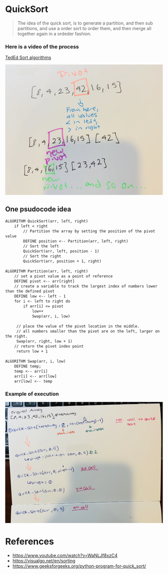 # QuickSort

> The idea of the quick sort, is to generate a partition, and then sub partitions, and use a order sort to order them, and then merge all together again in a
ordeder fashion.

### Here is a video of the process
[TedEd Sort algorithms](https://www.youtube.com/watch?v=WaNLJf8xzC4)

![Quick Sort](/assets/quicksort1.jpg)

## One psudocode idea

```
ALGORITHM QuickSort(arr, left, right)
    if left < right
        // Partition the array by setting the position of the pivot value
        DEFINE position <-- Partition(arr, left, right)
        // Sort the left
        QuickSort(arr, left, position - 1)
        // Sort the right
        QuickSort(arr, position + 1, right)

ALGORITHM Partition(arr, left, right)
    // set a pivot value as a point of reference
    DEFINE pivot <-- arr[right]
    // create a variable to track the largest index of numbers lower than the defined pivot
    DEFINE low <-- left - 1
    for i <- left to right do
        if arr[i] <= pivot
            low++
            Swap(arr, i, low)

     // place the value of the pivot location in the middle.
     // all numbers smaller than the pivot are on the left, larger on the right.
     Swap(arr, right, low + 1)
    // return the pivot index point
     return low + 1

ALGORITHM Swap(arr, i, low)
    DEFINE temp;
    temp <-- arr[i]
    arr[i] <-- arr[low]
    arr[low] <-- temp
```

### Example of execution

![Quick Sort](/assets/quicksort2.jpg)

# References
- https://www.youtube.com/watch?v=WaNLJf8xzC4
- https://visualgo.net/en/sorting
- https://www.geeksforgeeks.org/python-program-for-quick_sort/
